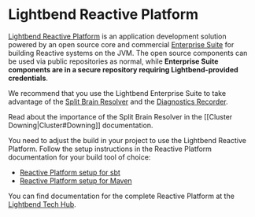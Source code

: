 # Lightbend Reactive Platform

[Lightbend Reactive Platform](https://www.lightbend.com/products/lightbend-reactive-platform) is an application development solution powered by an open source core and commercial [Enterprise Suite](https://www.lightbend.com/platform/production) for building Reactive systems on the JVM. The open source components can be used via public repositories as normal, while **Enterprise Suite components are in a secure repository requiring Lightbend-provided credentials**.

We recommend that you use the Lightbend Enterprise Suite to take advantage of the [Split Brain Resolver](https://developer.lightbend.com/docs/akka-commercial-addons/current/split-brain-resolver.html) and the [Diagnostics Recorder](https://developer.lightbend.com/docs/akka-commercial-addons/current/diagnostics-recorder.html).

Read about the importance of the Split Brain Resolver in the [[Cluster Downing|Cluster#Downing]] documentation.

You need to adjust the build in your project to use the Lightbend Reactive Platform. Follow the setup instructions in the Reactive Platform documentation for your build tool of choice:

* [Reactive Platform setup for sbt](https://developer.lightbend.com/docs/reactive-platform/2.0/setup/setup-sbt.html)
* [Reactive Platform setup for Maven](https://developer.lightbend.com/docs/reactive-platform/2.0/setup/setup-maven.html)

You can find documentation for the complete Reactive Platform at the [Lightbend Tech Hub](https://developer.lightbend.com/docs/).
